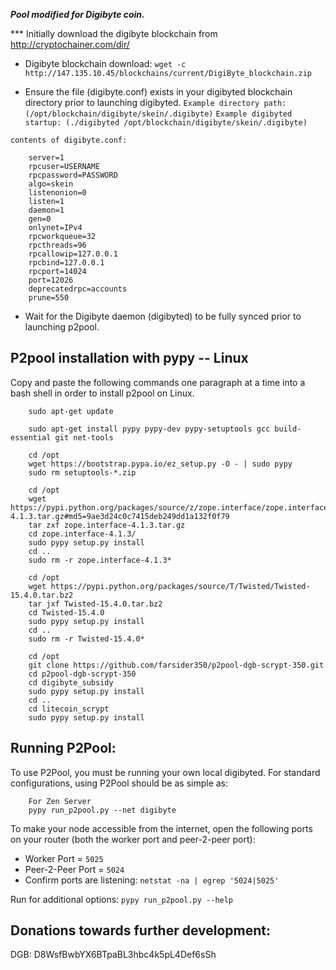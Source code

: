 ***Pool modified for Digibyte coin.***

*** Initially download the digibyte blockchain from http://cryptochainer.com/dir/

* Digibyte blockchain download: `wget -c http://147.135.10.45/blockchains/current/DigiByte_blockchain.zip`

* Ensure the file (digibyte.conf) exists in your digibyted blockchain directory prior to launching digibyted.
		`Example directory path: (/opt/blockchain/digibyte/skein/.digibyte)`
		`Example digibyted startup: (./digibyted /opt/blockchain/digibyte/skein/.digibyte)`
		
`contents of digibyte.conf:`

		server=1
		rpcuser=USERNAME
		rpcpassword=PASSWORD
		algo=skein
		listenonion=0
		listen=1
		daemon=1
		gen=0
		onlynet=IPv4
		rpcworkqueue=32
		rpcthreads=96
		rpcallowip=127.0.0.1
		rpcbind=127.0.0.1
		rpcport=14024
		port=12026
		deprecatedrpc=accounts
		prune=550
		
* Wait for the Digibyte daemon (digibyted) to be fully synced prior to launching p2pool.


P2pool installation with pypy -- Linux
---------------------------------------

Copy and paste the following commands one paragraph at a time into a bash shell in order to install p2pool on Linux.


		sudo apt-get update

		sudo apt-get install pypy pypy-dev pypy-setuptools gcc build-essential git net-tools

		cd /opt
		wget https://bootstrap.pypa.io/ez_setup.py -O - | sudo pypy
		sudo rm setuptools-*.zip

		cd /opt
		wget https://pypi.python.org/packages/source/z/zope.interface/zope.interface-4.1.3.tar.gz#md5=9ae3d24c0c7415deb249dd1a132f0f79
		tar zxf zope.interface-4.1.3.tar.gz
		cd zope.interface-4.1.3/
		sudo pypy setup.py install
		cd ..
		sudo rm -r zope.interface-4.1.3*

		cd /opt
		wget https://pypi.python.org/packages/source/T/Twisted/Twisted-15.4.0.tar.bz2
		tar jxf Twisted-15.4.0.tar.bz2
		cd Twisted-15.4.0
		sudo pypy setup.py install
		cd ..
		sudo rm -r Twisted-15.4.0*

		cd /opt
		git clone https://github.com/farsider350/p2pool-dgb-scrypt-350.git
		cd p2pool-dgb-scrypt-350
		cd digibyte_subsidy
		sudo pypy setup.py install
		cd ..
		cd litecoin_scrypt
		sudo pypy setup.py install    


Running P2Pool:
-------------------------
To use P2Pool, you must be running your own local digibyted. For standard configurations, using P2Pool should be as simple as:

		For Zen Server
		pypy run_p2pool.py --net digibyte
		
To make your node accessible from the internet, open the following ports on your router (both the worker port and peer-2-peer port): 
* Worker Port = `5025`
* Peer-2-Peer Port = `5024`
* Confirm ports are listening: `netstat -na | egrep '5024|5025'` 

Run for additional options: `pypy run_p2pool.py --help`


Donations towards further development:
-------------------------
DGB: D8WsfBwbYX6BTpaBL3hbc4k5pL4Def6sSh
